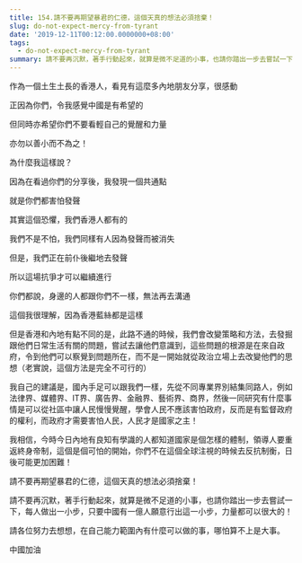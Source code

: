 ```yaml
---
title: 154.請不要再期望暴君的仁德，這個天真的想法必須捨棄！
slug: do-not-expect-mercy-from-tyrant
date: '2019-12-11T00:12:00.0000000+08:00'
tags:
  - do-not-expect-mercy-from-tyrant
summary: 請不要再沉默，著手行動起來，就算是微不足道的小事，也請你踏出一步去嘗試一下，每人做出一小步，只要中國有一億人願意行出這一小步，力量都可以很大的！
---
```

作為一個土生土長的香港人，看見有這麼多內地朋友分享，很感動

正因為你們，令我感覺中國是有希望的

但同時亦希望你們不要看輕自己的覺醒和力量

亦勿以善小而不為之！



為什麼我這樣說？

因為在看過你們的分享後，我發現一個共通點

就是你們都害怕發聲

其實這個恐懼，我們香港人都有的

我們不是不怕，我們同樣有人因為發聲而被消失

但是，我們正在前仆後繼地去發聲

所以這場抗爭才可以繼續進行

你們都說，身邊的人都跟你們不一樣，無法再去溝通

這個我很理解，因為香港藍絲都是這樣

但是香港和內地有點不同的是，此路不通的時候，我們會改變策略和方法，去發掘跟他們日常生活有關的問題，嘗試去讓他們意識到，這些問題的根源是在來自政府，令到他們可以察覺到問題所在，而不是一開始就從政治立場上去改變他們的思想（老實說，這個方法是完全不可行的）



我自己的建議是，國內手足可以跟我們一樣，先從不同專業界別結集同路人，例如法律界、媒體界、IT界、廣告界、金融界、藝術界、商界，然後一同研究有什麼事情是可以從社區中讓人民慢慢覺醒，學會人民不應該害怕政府，反而是有監督政府的權利，而政府才需要害怕人民，人民才是國家之主！



我相信，今時今日內地有良知有學識的人都知道國家是個怎樣的體制，領導人要重返終身帝制，這個是個可怕的開始，你們不在這個全球注視的時候去反抗制衡，日後可能更加困難！



請不要再期望暴君的仁德，這個天真的想法必須捨棄！



請不要再沉默，著手行動起來，就算是微不足道的小事，也請你踏出一步去嘗試一下，每人做出一小步，只要中國有一億人願意行出這一小步，力量都可以很大的！



請各位努力去想想，在自己能力範圍內有什麼可以做的事，哪怕算不上是大事。

中國加油
